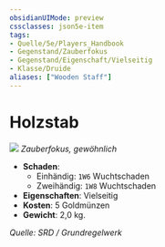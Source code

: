 ```yaml
---
obsidianUIMode: preview
cssclasses: json5e-item
tags:
- Quelle/5e/Players_Handbook
- Gegenstand/Zauberfokus
- Gegenstand/Eigenschaft/Vielseitig
- Klasse/Druide
aliases: ["Wooden Staff"]
---
```

# Holzstab
![](../../../99%20-%20Setup/Files/Bildersammlung/Symbolik/Gegenstände.webp#token)
*Zauberfokus, gewöhnlich*  

- **Schaden**:
  - Einhändig: `1W6` Wuchtschaden
  - Zweihändig: `1W8` Wuchtschaden
- **Eigenschaften**: Vielseitig
- **Kosten**: 5 Goldmünzen
- **Gewicht**: 2,0 kg.

*Quelle: SRD / Grundregelwerk*